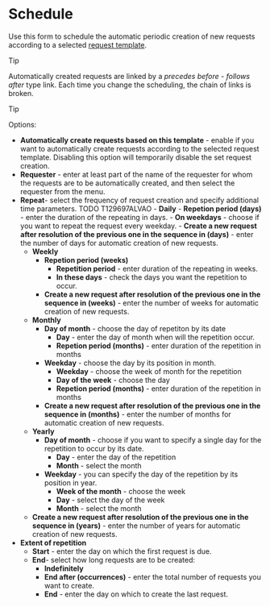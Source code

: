 # Schedule
      
Use this form to schedule the automatic periodic creation of new requests according to a selected [request template](../../../alvao-service-desk/requests/ticket-templates).

> [!TIP]
> 

Automatically created requests are linked by a *precedes before - follows after* type link. Each time you change the scheduling, the chain of links is broken.

> [!TIP]
> 

Options:
   
- **Automatically create requests based on this template** - enable if you want to automatically create requests according to the selected request template. Disabling this option will temporarily disable the set request creation.
- **Requester** - enter at least part of the name of the requester for whom the requests are to be automatically created, and then select the requester from the menu.
- **Repeat**- select the frequency of request creation and specify additional time parameters.
TODO T129697ALVAO    - **Daily**
        - **Repetion period (days)** - enter the duration of the repeating in days.
        - **On weekdays** - choose if you want to repeat the request every weekday.
        - **Create a new request after resolution of the previous one in the sequence in (days)** - enter the number of days for automatic creation of new requests.
    - **Weekly**
        - **Repetion period (weeks)**
            - **Repetition period** - enter duration of the repeating in weeks.
            - **In these days** - check the days you want the repetition to occur.
        - **Create a new request after resolution of the previous one in the sequence in (weeks)** - enter the number of weeks for automatic creation of new requests.
    - **Monthly**
        - **Day of month** - choose the day of repetiton by its date
            - **Day** - enter the day of month when will the repetition occur.
            - **Repetion period (months)** - enter duration of the repetition in months
        - **Weekday** - choose the day by its position in month.
            - **Weekday** - choose the week of month for the repetition
            - **Day of the week** - choose the day
            - **Repetion period (months)** - enter duration of the repetition in months
        - **Create a new request after resolution of the previous one in the sequence in (months)** - enter the number of months for automatic creation of new requests.
    - **Yearly**
        - **Day of month** - choose if you want to specify a single day for the repetition to occur by its date.
            - **Day** - enter the day of the repetition
            - **Month** - select the month
        - **Weekday** - you can specify the day of the repetition by its position in year.
            - **Week of the month** - choose the week
            - **Day** - select the day of the week
            - **Month** - select the month
    - **Create a new request after resolution of the previous one in the sequence in (years)** - enter the number of years for automatic creation of new requests.
- **Extent of repetition**
    - **Start** - enter the day on which the first request is due.
    - **End**- select how long requests are to be created:
        - **Indefinitely**
        - **End after (occurrences)** - enter the total number of requests you want to create.
        - **End** - enter the day on which to create the last request.
